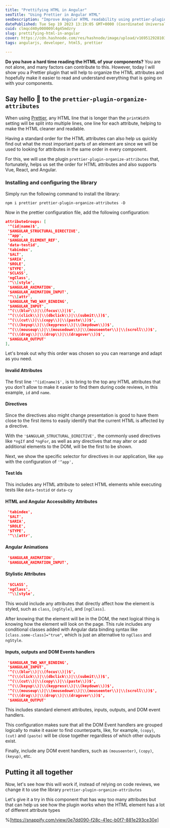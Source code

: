```yaml
---
title: "Prettifying HTML in Angular"
seoTitle: "Using Prettier in Angular HTML"
seoDescription: "Improve Angular HTML readability using prettier-plugin-organize-attributes; sort attributes, boost code reviews, supports Vue, React, Angular"
datePublished: Tue Sep 19 2023 13:19:05 GMT+0000 (Coordinated Universal Time)
cuid: clmqcd40y000009l4g45mdzry
slug: prettifying-html-in-angular
cover: https://cdn.hashnode.com/res/hashnode/image/upload/v1695129281030/74e435f3-44ec-4da6-8c9a-81929138bdc3.png
tags: angularjs, developer, html5, prettier

---
```


**Do you have a hard time reading the HTML of your components?** You are not alone, and many factors can contribute to this. However, today I will show you a Prettier plugin that will help to organize the HTML attributes and hopefully make it easier to read and understand everything that is going on with your components.

## Say hello 👋 to the `prettier-plugin-organize-attributes`

When using [Prettier](https://prettier.io/), any HTML line that is longer than the `printWidth` setting will be split into multiple lines, one line for each attribute, helping to make the HTML cleaner and readable.

Having a standard order for the HTML attributes can also help us quickly find out what the most important parts of an element are since we will be used to looking for attributes in the same order in every component.

For this, we will use the plugin `prettier-plugin-organize-attributes` that, fortunately, helps us set the order for HTML attributes and also supports Vue, React, and Angular.

### Installing and configuring the library

Simply run the following command to install the library:

```shell
npm i prettier prettier-plugin-organize-attributes -D
```

Now in the prettier configuration file, add the following configuration:

```json
attributeGroups: [  
 '^(id|name)$',  
 '$ANGULAR_STRUCTURAL_DIRECTIVE',  
 '^app', 
 '$ANGULAR_ELEMENT_REF',  
 'data-testid',  
 'tabindex',  
 '$ALT',  
 '$ARIA',  
 '$ROLE',  
 '$TYPE',  
 '$CLASS',  
 'ngClass',  
 '^\\[style',  
 '$ANGULAR_ANIMATION',  
 '$ANGULAR_ANIMATION_INPUT',  
 '^\\[attr',  
 '$ANGULAR_TWO_WAY_BINDING',  
 '$ANGULAR_INPUT',  
 '^(\\(blur\\)|\\(focus\\)|)$',  
 '^(\\(click\\)|\\(dbclick\\)|\\(submit\\))$',  
 '^(\\(cut\\)|\\(copy\\)|\\(paste\\))$',  
 '^(\\(keyup\\)|\\(keypress\\)|\\(keydown\\))$',  
 '^(\\(mouseup\\)|\\(mousedown\\)|\\(mouseenter\\)|\\(scroll\\))$',  
 '^(\\(drag\\)|\\(drop\\)|\\(dragover\\))$',  
 '$ANGULAR_OUTPUT'  
],
```

Let's break out why this order was chosen so you can rearrange and adapt as you need.

#### Invalid Attributes

The first line `'^(id|name)$',` is to bring to the top any HTML attributes that you don't allow to make it easier to find them during code reviews, in this example, `id` and `name`.

#### Directives

Since the directives also might change presentation is good to have them close to the first items to easily identify that the current HTML is affected by a directive.

With the `'$ANGULAR_STRUCTURAL_DIRECTIVE',` the commonly used directives like `*ngIf` and `*ngFor`, as well as any directives that may alter or add additional elements to the DOM, will be the first to be shown.

Next, we show the specific selector for directives in our application, like `app` with the configuration of `'^app',`

#### Test Ids

This includes any HTML attribute to select HTML elements while executing tests like `data-testid` or `data-cy`

#### HTML and Angular Accessibility Attributes

```json
 'tabindex',  
 '$ALT',  
 '$ARIA',  
 '$ROLE',  
 '$TYPE',
 '^\\[attr',
```

#### Angular Animations

```json
 '$ANGULAR_ANIMATION',  
 '$ANGULAR_ANIMATION_INPUT',
```

#### Stylistic Attributes

```json
 '$CLASS',  
 'ngClass',  
 '^\\[style',
```

This would include any attributes that directly affect how the element is styled, such as `class`, `[ngStyle]`, and `[ngClass]`.

After knowing that the element will be in the DOM, the next logical thing is knowing how the element will look on the page. This rule includes any conditional classes added with Angular data binding syntax like `[class.some-class]="true"`, which is just an alternative to `ngClass` and `ngStyle`.

#### Inputs, outputs and DOM Events handlers

```json
 '$ANGULAR_TWO_WAY_BINDING',  
 '$ANGULAR_INPUT',
 '^(\\(blur\\)|\\(focus\\)|)$',  
 '^(\\(click\\)|\\(dbclick\\)|\\(submit\\))$',  
 '^(\\(cut\\)|\\(copy\\)|\\(paste\\))$',  
 '^(\\(keyup\\)|\\(keypress\\)|\\(keydown\\))$',  
 '^(\\(mouseup\\)|\\(mousedown\\)|\\(mouseenter\\)|\\(scroll\\))$',  
 '^(\\(drag\\)|\\(drop\\)|\\(dragover\\))$',  
 '$ANGULAR_OUTPUT'
```

This includes standard element attributes, inputs, outputs, and DOM event handlers.

This configuration makes sure that all the DOM Event handlers are grouped logically to make it easier to find counterparts, like, for example, `(copy)`, `(cut)` and `(paste)` will be close together regardless of which other outputs exist.

Finally, include any DOM event handlers, such as `(mouseenter)`, `(copy)`, `(keyup)`, etc.

## Putting it all together

Now, let's see how this will work if, instead of relying on code reviews, we change it to use the library `prettier-plugin-organize-attributes`

Let's give it a try in this component that has way too many attributes but that can help us see how the plugin works when the HTML element has a lot of different attribute types

%[https://snappify.com/view/0e7dd090-f28c-41ec-b0f7-881e293ce30e]